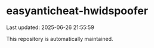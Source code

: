 # easyanticheat-hwidspoofer

Last updated: 2025-06-26 21:55:59

This repository is automatically maintained.

